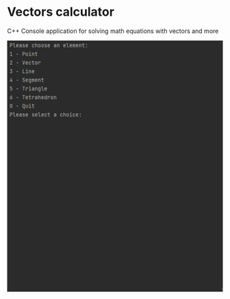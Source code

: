 # Vectors calculator
C++ Console application for solving math equations with vectors and more


![demo](demo.gif)
